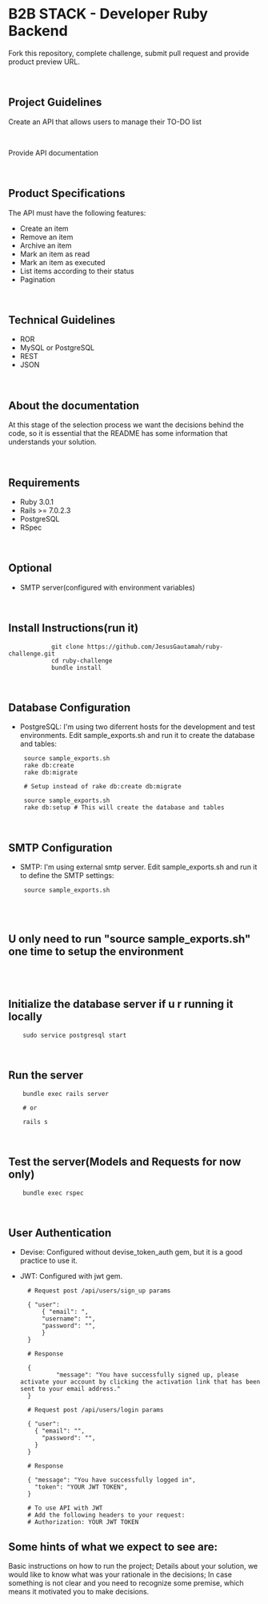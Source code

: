 # B2B STACK - Developer Ruby Backend

Fork this repository, complete challenge, submit pull request and provide product preview URL.

<br />

## Project Guidelines
Create an API that allows users to manage their TO-DO list

<br />

Provide API documentation

<br />

## Product Specifications
The API must have the following features:
* Create an item
* Remove an item
* Archive an item
* Mark an item as read
* Mark an item as executed
* List items according to their status
* Pagination

<br />

## Technical Guidelines
* ROR
* MySQL or PostgreSQL
* REST
* JSON

<br />

## About the documentation
At this stage of the selection process we want the decisions behind the code, so it is essential that the README has some information that understands your solution.

<br />


## Requirements
* Ruby 3.0.1
* Rails >= 7.0.2.3
* PostgreSQL
* RSpec


<br/>


## Optional
* SMTP server(configured with environment variables)


<br />

## Install Instructions(run it)

                git clone https://github.com/JesusGautamah/ruby-challenge.git
                cd ruby-challenge
                bundle install

<br />


## Database Configuration
 * PostgreSQL:
I'm using two diferrent hosts for the development and test environments.
Edit sample_exports.sh and run it to create the database and tables:

        source sample_exports.sh
        rake db:create
        rake db:migrate

        # Setup instead of rake db:create db:migrate

        source sample_exports.sh
        rake db:setup # This will create the database and tables

<br />


## SMTP Configuration
 * SMTP:
 I'm using external smtp server. Edit sample_exports.sh and run it to define the SMTP settings:

        source sample_exports.sh

<br />

<br />


## U only need to run "source sample_exports.sh" one time to setup the environment


<br />

<br />


## Initialize the database server if u r running it locally

        sudo service postgresql start


<br />


## Run the server

        bundle exec rails server

        # or

        rails s

<br />


## Test the server(Models and Requests for now only)

        bundle exec rspec


<br />


## User Authentication 
* Devise: Configured without devise_token_auth gem, but it is a good practice to use it.
* JWT: Configured with jwt gem.

        # Request post /api/users/sign_up params

        { "user": 
            { "email": ",
            "username": "",
            "password": "",
            }
        }

        # Response

        {
                "message": "You have successfully signed up, please activate your account by clicking the activation link that has been sent to your email address."
        }

        # Request post /api/users/login params

        { "user":
          { "email": "",
            "password": "",
          }
        }

        # Response

        { "message": "You have successfully logged in",
          "token": "YOUR JWT TOKEN",
        }

        # To use API with JWT
        # Add the following headers to your request:
        # Authorization: YOUR JWT TOKEN



## Some hints of what we expect to see are:
Basic instructions on how to run the project;
Details about your solution, we would like to know what was your rationale in the decisions;
In case something is not clear and you need to recognize some premise, which means it motivated you to make decisions.
